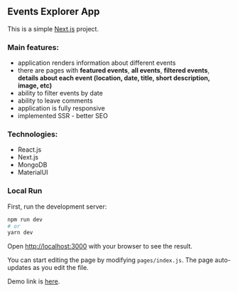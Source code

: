 ## Events Explorer App

This is a simple [Next.js](https://nextjs.org/) project.

### Main features:

- application renders information about different events
- there are pages with **featured events**, **all events**, **filtered events**, **details about each event (location, date, title, short description, image, etc)**
- ability to filter events by date 
- ability to leave comments
- application is fully responsive
- implemented SSR - better SEO

### Technologies:

- React.js
- Next.js
- MongoDB
- MaterialUI

### Local Run

First, run the development server:

```bash
npm run dev
# or
yarn dev
```

Open [http://localhost:3000](http://localhost:3000) with your browser to see the result.

You can start editing the page by modifying `pages/index.js`. The page auto-updates as you edit the file.

Demo link is [here](https://events-app-4h4y.vercel.app/).
